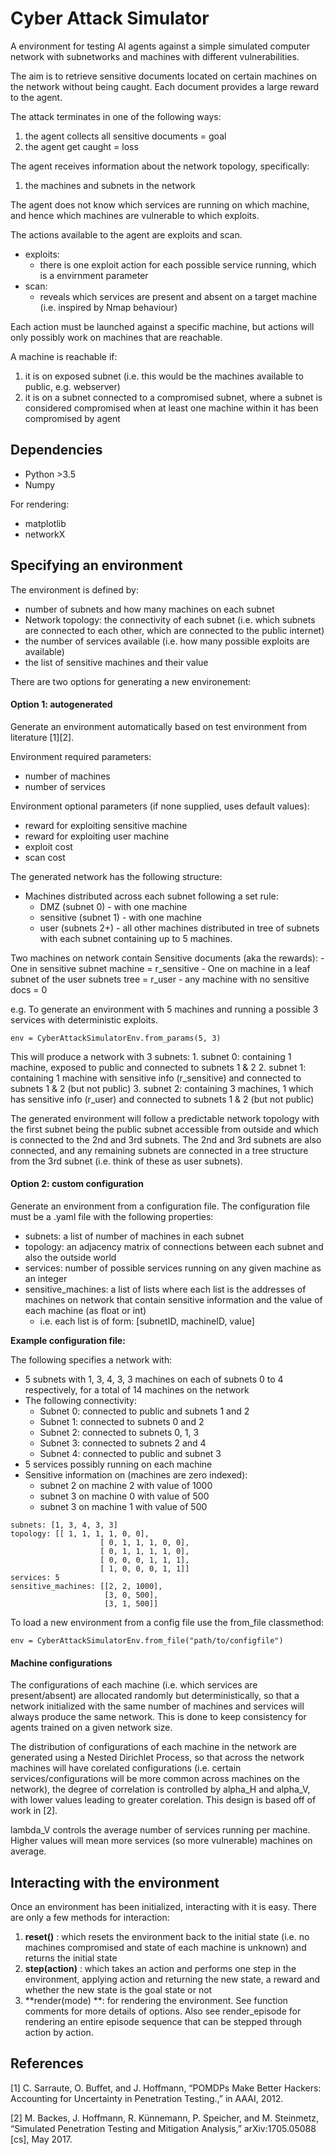 # Cyber Attack Simulator

A environment for testing AI agents against a simple simulated computer network with subnetworks and machines with different vulnerabilities.

The aim is to retrieve sensitive documents located on certain machines on the network without being caught. Each document provides a large reward to the agent.

The attack terminates in one of the following ways:
1. the agent collects all sensitive documents = goal
2. the agent get caught = loss

The agent receives information about the network topology, specifically:
1. the machines and subnets in the network

The agent does not know which services are running on which machine, and hence which machines are vulnerable to which exploits.

The actions available to the agent are exploits and scan.
- exploits:
    - there is one exploit action for each possible service running, which is a envirnment parameter
- scan:
    - reveals which services are present and absent on a target machine (i.e. inspired by Nmap behaviour)

Each action must be launched against a specific machine, but actions will only possibly work on machines that are reachable.

A machine is reachable if:
1. it is on exposed subnet (i.e. this would be the machines available to public, e.g. webserver)
2. it is on a subnet connected to a compromised subnet, where a subnet is considered compromised when at least one machine within it has been compromised by agent

## Dependencies
- Python >3.5
- Numpy

For rendering:
- matplotlib
- networkX

## Specifying an environment

The environment is defined by:
- number of subnets and how many machines on each subnet
- Network topology: the connectivity of each subnet (i.e. which subnets are connected to each other, which are connected to the public internet)
- the number of services available (i.e. how many possible exploits are available)
- the list of sensitive machines and their value

There are two options for generating a new environement:

#### Option 1: autogenerated
Generate an environment automatically based on test environment from literature [1][2].

Environment required parameters:
- number of machines
- number of services

Environment optional parameters (if none supplied, uses default values):
- reward for exploiting sensitive machine
- reward for exploiting user machine
- exploit cost
- scan cost

The generated network has the following structure:
- Machines distributed across each subnet following a set rule:
    - DMZ (subnet 0) - with one machine
    - sensitive (subnet 1) - with one machine
    - user (subnets 2+) - all other machines distributed in tree of subnets with each subnet containing up to 5 machines.

Two machines on network contain Sensitive documents (aka the rewards):
    - One in sensitive subnet machine = r_sensitive
    - One on machine in a leaf subnet of the user subnets tree = r_user
    - any machine with no sensitive docs = 0

e.g. To generate an environment with 5 machines and running a possible 3 services with deterministic exploits.

```
env = CyberAttackSimulatorEnv.from_params(5, 3)
```

This will produce a network with 3 subnets:
    1. subnet 0: containing 1 machine, exposed to public and connected to subnets 1 & 2
    2. subnet 1: containing 1 machine with sensitive info (r_sensitive) and connected to subnets 1 & 2 (but not public)
    3. subnet 2: containing 3 machines, 1 which has sensitive info (r_user) and connected to subnets 1 & 2 (but not public)

The generated environment will follow a predictable network topology with the first subnet being the public subnet accessible from outside and which is connected to the 2nd and 3rd subnets. The 2nd and 3rd subnets are also connected, and any remaining subnets are connected in a tree structure from the 3rd subnet (i.e. think of these as user subnets).

#### Option 2: custom configuration
Generate an environment from a configuration file. The configuration file must be a .yaml file with the following properties:

- subnets: a list of number of machines in each subnet
- topology: an adjacency matrix of connections between each subnet and also the outside world
- services: number of possible services running on any given machine as an integer
- sensitive_machines: a list of lists where each list is the addresses of machines on network that contain sensitive information and the value of each machine (as float or int)
    - i.e. each list is of form: \[subnetID, machineID, value\]

**Example configuration file:**

The following specifies a network with:
- 5 subnets with 1, 3, 4, 3, 3 machines on each of subnets 0 to 4 respectively, for a total of 14 machines on the network
- The following connectivity:
    - Subnet 0: connected to public and subnets 1 and 2
    - Subnet 1: connected to subnets 0 and 2
    - Subnet 2: connected to subnets 0, 1, 3
    - Subnet 3: connected to subnets 2 and 4
    - Subnet 4: connected to public and subnet 3
- 5 services possibly running on each machine
- Sensitive information on (machines are zero indexed):
    - subnet 2 on machine 2 with value of 1000
    - subnet 3 on machine 0 with value of 500
    - subnet 3 on machine 1 with value of 500

```
subnets: [1, 3, 4, 3, 3]
topology: [[ 1, 1, 1, 1, 0, 0],
                    [ 0, 1, 1, 1, 0, 0],
                    [ 0, 1, 1, 1, 1, 0],
                    [ 0, 0, 0, 1, 1, 1],
                    [ 1, 0, 0, 0, 1, 1]]
services: 5
sensitive_machines: [[2, 2, 1000],
                     [3, 0, 500],
                     [3, 1, 500]]
```

To load a new environment from a config file use the from_file classmethod:
```
env = CyberAttackSimulatorEnv.from_file("path/to/configfile")
```

#### Machine configurations

The configurations of each machine (i.e. which services are present/absent) are allocated randomly but deterministically, so that a network initialized with the same number of machines and services will always produce the same network. This is done to keep consistency for agents trained on a given network size.

The distribution of configurations of each machine in the network are generated using a Nested Dirichlet Process, so that across the network machines will have corelated configurations (i.e. certain services/configurations will be more common across machines on the network), the degree of correlation is controlled by alpha_H and alpha_V, with lower values leading to greater corelation. This design is based off of work in [2].

lambda_V controls the average number of services running per machine. Higher values will mean more services (so more vulnerable) machines on average.

## Interacting with the environment
Once an environment has been initialized, interacting with it is easy. There are only a few methods for interaction:
1. **reset()** : which resets the environment back to the initial state (i.e. no machines compromised and state of each machine is unknown) and returns the initial state
2. **step(action)** : which takes an action and performs one step in the environment, applying action and returning the new state, a reward and whether the new state is the goal state or not
3. **render(mode) **: for rendering the environment. See function comments for more details of options. Also see render_episode for rendering an entire episode sequence that can be stepped through action by action.


## References
[1] C. Sarraute, O. Buffet, and J. Hoffmann, “POMDPs Make Better Hackers: Accounting for Uncertainty in Penetration Testing.,” in AAAI, 2012.

[2] M. Backes, J. Hoffmann, R. Künnemann, P. Speicher, and M. Steinmetz, “Simulated Penetration Testing and Mitigation Analysis,” arXiv:1705.05088 [cs], May 2017.
